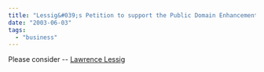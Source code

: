 ```yaml
---
title: "Lessig&#039;s Petition to support the Public Domain Enhancement Act"
date: "2003-06-03"
tags: 
  - "business"
---
```


Please consider -- [Lawrence Lessig](http://cyberlaw.stanford.edu/lessig/blog/archives/2003_06.shtml#001254 "Lawrence Lessig")
